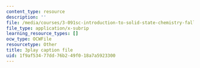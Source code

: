 ```yaml
---
content_type: resource
description: ''
file: /media/courses/3-091sc-introduction-to-solid-state-chemistry-fall-2010/1f9af53477dd76b249f018a7a5923300_p6isgsReWmI.srt
file_type: application/x-subrip
learning_resource_types: []
ocw_type: OCWFile
resourcetype: Other
title: 3play caption file
uid: 1f9af534-77dd-76b2-49f0-18a7a5923300
---
```

